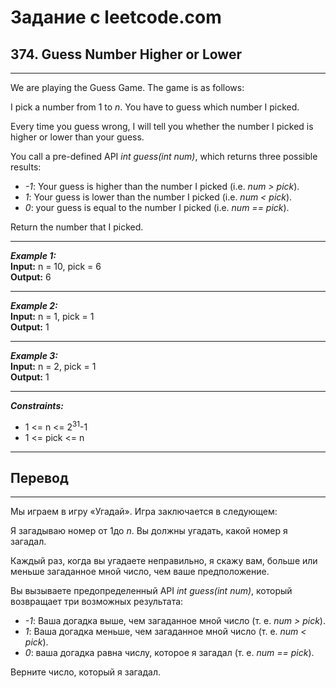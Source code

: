 # Задание с leetcode.com
## 374. Guess Number Higher or Lower

---

We are playing the Guess Game. The game is as follows:

I pick a number from 1 to *n*. You have to guess which number I picked.

Every time you guess wrong, I will tell you whether the number I picked is higher or lower than your guess.

You call a pre-defined API *int guess(int num)*, which returns three possible results:

- *-1*: Your guess is higher than the number I picked (i.e. *num > pick*).</br>
- *1*: Your guess is lower than the number I picked (i.e. *num < pick*).</br>
- *0*: your guess is equal to the number I picked (i.e. *num == pick*).</br>
  
Return the number that I picked.

---

***Example 1:***</br>
**Input:** n = 10, pick = 6</br>
**Output:** 6</br>

---

***Example 2:***</br>
**Input:** n = 1, pick = 1</br>
**Output:** 1</br>

---

***Example 3:***</br>
**Input:** n = 2, pick = 1</br>
**Output:** 1</br>

---

***Constraints:***</br>
- 1 <= n <= 2<sup>31</sup>-1</br>
- 1 <= pick <= n</br>

---

## Перевод

---

Мы играем в игру «Угадай». Игра заключается в следующем:

Я загадываю номер от 1до *n*. Вы должны угадать, какой номер я загадал.

Каждый раз, когда вы угадаете неправильно, я скажу вам, больше или меньше загаданное мной число, чем ваше предположение.

Вы вызываете предопределенный API *int guess(int num)*, который возвращает три возможных результата:

- *-1*: Ваша догадка выше, чем загаданное мной число (т. е. *num > pick*).</br>
- *1*: Ваша догадка меньше, чем загаданное мной число (т. е. *num < pick*).</br>
- *0*: ваша догадка равна числу, которое я загадал (т. е. *num == pick*).</br>
  
Верните число, который я загадал.